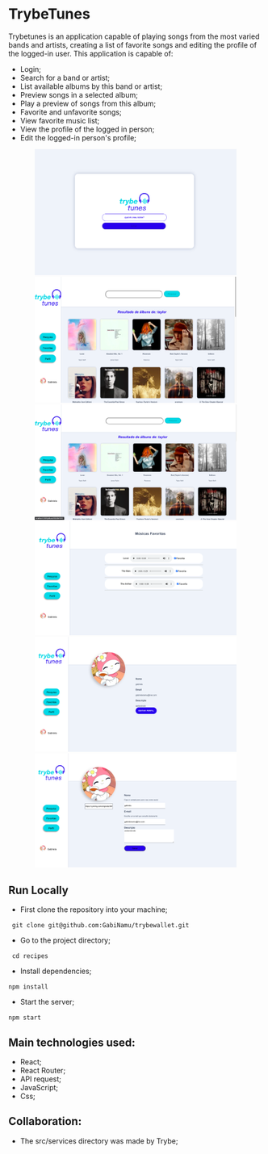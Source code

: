 # TrybeTunes
Trybetunes is an application capable of playing songs from the most varied bands and artists, creating a list of favorite songs and editing the profile of the logged-in user. This application is capable of:
- Login;
- Search for a band or artist;
- List available albums by this band or artist;
- Preview songs in a selected album;
- Play a preview of songs from this album;
- Favorite and unfavorite songs;
- View favorite music list;
- View the profile of the logged in person;
- Edit the logged-in person's profile;

<div align="center" display="inline">
<img src="./src/img/login.png" alt="login" width="400px" height="250px">
<img src="./src/img/search.png" alt="wallet" width="400px" height="250px">
<img src="./src/img/album.png" alt="login" width="400px">
<img src="./src/img/favorites.png" alt="wallet" width="400px">
<img src="./src/img/profile.png" alt="login" width="400px">
<img src="./src/img/edit.png" alt="wallet" width="400px">
</div>

## Run Locally
- First clone the repository into your machine;

```
 git clone git@github.com:GabiNamu/trybewallet.git
```
- Go to the project directory;

```
 cd recipes
```

- Install dependencies;

```
npm install
```
- Start the server;
```
npm start
```
## Main technologies used:
- React;
- React Router;
- API request;
- JavaScript;
- Css;

## Collaboration:
- The src/services directory was made by Trybe;
